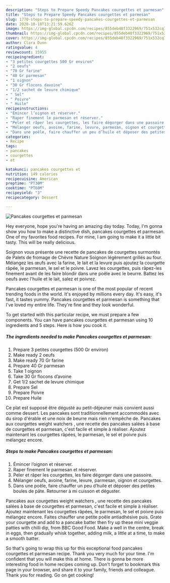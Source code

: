 ```yaml
---
description: "Steps to Prepare Speedy Pancakes courgettes et parmesan"
title: "Steps to Prepare Speedy Pancakes courgettes et parmesan"
slug: 1770-steps-to-prepare-speedy-pancakes-courgettes-et-parmesan
date: 2020-10-18T13:21:59.626Z
image: https://img-global.cpcdn.com/recipes/855deb48f3322969/751x532cq70/pancakes-courgettes-et-parmesan-photo-principale-de-la-recette.jpg
thumbnail: https://img-global.cpcdn.com/recipes/855deb48f3322969/751x532cq70/pancakes-courgettes-et-parmesan-photo-principale-de-la-recette.jpg
cover: https://img-global.cpcdn.com/recipes/855deb48f3322969/751x532cq70/pancakes-courgettes-et-parmesan-photo-principale-de-la-recette.jpg
author: Clara Dunn
ratingvalue: 4
reviewcount: 15955
recipeingredient:
- "3 petites courgettes 500 Gr environ"
- "2 oeufs"
- "70 Gr farine"
- "40 Gr parmesan"
- "1 oignon"
- "30 Gr flocons davoine"
- "1/2 sachet de levure chimique"
- " Sel"
- " Poivre"
- " Huile"
recipeinstructions:
- "Émincer l’oignon et réserver."
- "Raper finement le parmesan et réserver."
- "Peler et râper les courgettes, les faire dégorger dans une passoire."
- "Mélanger oeufs, avoine, farine, levure, parmesan, oignon et courgettes."
- "Dans une poêle, faire chauffer un peu d’huile et déposer des petites boules de pâte. Retourner à mi cuisson et déguster."
categories:
- Recipe
tags:
- pancakes
- courgettes
- et

katakunci: pancakes courgettes et 
nutrition: 149 calories
recipecuisine: American
preptime: "PT30M"
cooktime: "PT60M"
recipeyield: "3"
recipecategory: Dessert

---
```



![Pancakes courgettes et parmesan](https://img-global.cpcdn.com/recipes/855deb48f3322969/751x532cq70/pancakes-courgettes-et-parmesan-photo-principale-de-la-recette.jpg)

Hey everyone, hope you're having an amazing day today. Today, I'm gonna show you how to make a distinctive dish, pancakes courgettes et parmesan. One of my favorites food recipes. For mine, I am going to make it a little bit tasty. This will be really delicious.

Soignon vous présente une recette de pancakes de courgettes surmontés de Palets de fromage de Chèvre Nature Soignon légèrement grillés au four. Mélangez les œufs avec la farine, le lait et la levure puis ajoutez la courgette râpée, le parmesan, le sel et le poivre. Lavez les courgettes, puis râpez-les finement avant de les faire blondir dans une poêle avec le beurre. Battez les oeufs avec l&#39;huile et le lait, salez et poivrez.

Pancakes courgettes et parmesan is one of the most popular of recent trending foods in the world. It's enjoyed by millions every day. It's easy, it's fast, it tastes yummy. Pancakes courgettes et parmesan is something that I've loved my entire life. They're fine and they look wonderful.


To get started with this particular recipe, we must prepare a few components. You can have pancakes courgettes et parmesan using 10 ingredients and 5 steps. Here is how you cook it.

<!--inarticleads1-->

##### The ingredients needed to make Pancakes courgettes et parmesan:

1. Prepare 3 petites courgettes (500 Gr environ)
1. Make ready 2 oeufs
1. Make ready 70 Gr farine
1. Prepare 40 Gr parmesan
1. Take 1 oignon
1. Take 30 Gr flocons d’avoine
1. Get 1/2 sachet de levure chimique
1. Prepare  Sel
1. Prepare  Poivre
1. Prepare  Huile


Ce plat est supposé être dégusté au petit-déjeuner mais convient aussi comme dessert. Les pancakes sont traditionnellement accommodés avec du sirop d&#39;érable et une noix de beurre mais rien n&#39;empêche de. Pancakes aux courgettes weight watchers , une recette des pancakes salées à base de courgettes et parmesan, c&#39;est facile et simple à réaliser. Ajoutez maintenant les courgettes râpées, le parmesan, le sel et poivre puis mélangez encore. 

<!--inarticleads2-->

##### Steps to make Pancakes courgettes et parmesan:

1. Émincer l’oignon et réserver.
1. Raper finement le parmesan et réserver.
1. Peler et râper les courgettes, les faire dégorger dans une passoire.
1. Mélanger oeufs, avoine, farine, levure, parmesan, oignon et courgettes.
1. Dans une poêle, faire chauffer un peu d’huile et déposer des petites boules de pâte. Retourner à mi cuisson et déguster.


Pancakes aux courgettes weight watchers , une recette des pancakes salées à base de courgettes et parmesan, c&#39;est facile et simple à réaliser. Ajoutez maintenant les courgettes râpées, le parmesan, le sel et poivre puis mélangez encore. Faites chauffer une petite poêle antiadhésive puis. Grate your courgette and add to a pancake batter then fry up these mini veggie patties with chilli dip, from BBC Good Food. Make a well in the centre, break in eggs, then gradually whisk together, adding milk, a little at a time, to make a smooth batter. 

So that's going to wrap this up for this exceptional food pancakes courgettes et parmesan recipe. Thank you very much for your time. I'm confident that you will make this at home. There is gonna be more interesting food in home recipes coming up. Don't forget to bookmark this page in your browser, and share it to your family, friends and colleague. Thank you for reading. Go on get cooking!
